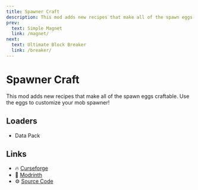 ```yaml
---
title: Spawner Craft
description: This mod adds new recipes that make all of the spawn eggs craftable. Use the eggs to customize your mob spawner!
prev:
  text: Simple Magnet
  link: /magnet/
next:
  text: Ultimate Block Breaker
  link: /breaker/
---
```


# Spawner Craft

This mod adds new recipes that make all of the spawn eggs craftable. Use the eggs to customize your mob spawner!

## Loaders

- Data Pack

## Links

- :fire: [Curseforge](https://www.curseforge.com/minecraft/customization/spawner-craft-datapack)
- :wrench: [Modrinth](https://modrinth.com/datapack/spawnercraft-datapack)
- :gear: [Source Code](https://github.com/legopitstop/Datapacks)
